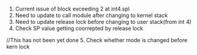 1. Current issue of block exceeding 2 at int4.spl
2. Need to update to call module after changing to kernel stack
3. Need to update release lock before changing to user stack(from int 4)
4. Check SP value getting coorrepted by release lock

//This has not been yet done
5. Check whether mode is changed before kern lock